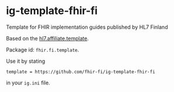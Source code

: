 # ig-template-fhir-fi
Template for FHIR implementation guides published by HL7 Finland

Based on the [hl7.affiliate.template](https://github.com/fhir-fi/ig-template-hl7-affiliate).

Package id: `fhir.fi.template`.

Use it by stating 

`template = https://github.com/fhir-fi/ig-template-fhir-fi`

in your `ig.ini` file.
